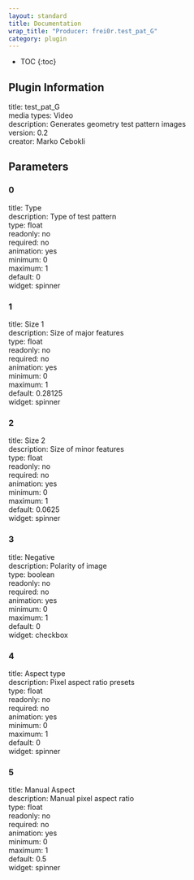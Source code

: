 ```yaml
---
layout: standard
title: Documentation
wrap_title: "Producer: frei0r.test_pat_G"
category: plugin
---
```

* TOC
{:toc}

## Plugin Information

title: test_pat_G  
media types:
Video  
description: Generates geometry test pattern images  
version: 0.2  
creator: Marko Cebokli  

## Parameters

### 0

title: Type    
description:
Type of test pattern  
type: float  
readonly: no  
required: no  
animation: yes  
minimum: 0  
maximum: 1  
default: 0  
widget: spinner  

### 1

title: Size 1    
description:
Size of major features  
type: float  
readonly: no  
required: no  
animation: yes  
minimum: 0  
maximum: 1  
default: 0.28125  
widget: spinner  

### 2

title: Size 2    
description:
Size of minor features  
type: float  
readonly: no  
required: no  
animation: yes  
minimum: 0  
maximum: 1  
default: 0.0625  
widget: spinner  

### 3

title: Negative    
description:
Polarity of image  
type: boolean  
readonly: no  
required: no  
animation: yes  
minimum: 0  
maximum: 1  
default: 0  
widget: checkbox  

### 4

title: Aspect type    
description:
Pixel aspect ratio presets  
type: float  
readonly: no  
required: no  
animation: yes  
minimum: 0  
maximum: 1  
default: 0  
widget: spinner  

### 5

title: Manual Aspect    
description:
Manual pixel aspect ratio  
type: float  
readonly: no  
required: no  
animation: yes  
minimum: 0  
maximum: 1  
default: 0.5  
widget: spinner  

